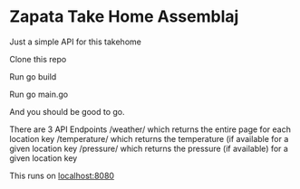 # Zapata Take Home Assemblaj
Just a simple API for this takehome 

Clone this repo 

Run go build

Run go main.go 

And you should be good to go. 

There are 3 API Endpoints 
/weather/ which returns the entire page for each location key 
/temperature/ which returns the temperature (if available for a given location key 
/pressure/ which returns the pressure (if available) for a given location key 

This runs on [localhost:8080](http://localhost:8080/)
